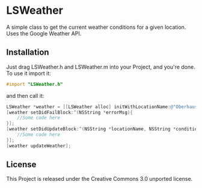LSWeather
=========

A simple class to get the current weather conditions for a given location. Uses the Google Weather API.

Installation
------------

Just drag LSWeather.h and LSWeather.m into your Project, and you're done.
To use it import it:
````Objective-C
#import "LSWeather.h"
`````

and then call it:
````Objective-C
LSWeather *weather = [[LSWeather alloc] initWithLocationName:@"Oberhausen" languageCode:@"en"];
[weather setDidFailBlock:^(NSString *errorMsg){
    //Some code here
}];
[weather setDidUpdateBlock:^(NSString *locationName, NSString *condition, NSString *temp_c, NSString *temp_f, NSString *humidity, NSString *iconPath, NSString *windCondition) {
    //Some code here
}];
[weather updateWeather];
````

License
-------
This Project is released under the Creative Commons 3.0 unported license.
